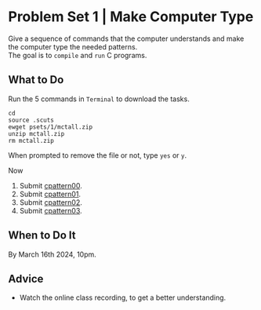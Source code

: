 Problem Set 1 | Make Computer Type
==================================

Give a sequence of commands that the computer understands and make the computer type the needed patterns.  
The goal is to `compile` and `run` C programs.  

What to Do
----------

Run the 5 commands in `Terminal` to download the tasks.

    cd
    source .scuts
    ewget psets/1/mctall.zip
    unzip mctall.zip
    rm mctall.zip

When prompted to remove the file or not, type `yes` or `y`.

Now  
1.  Submit [cpattern00](cpattern00/).
2.  Submit [cpattern01](cpattern01/).
3.  Submit [cpattern02](cpattern02/).
4.  Submit [cpattern03](cpattern03/).

When to Do It
-------------

By March 16th 2024, 10pm.

Advice
------
*   Watch the online class recording, to get a better understanding.
